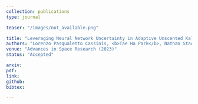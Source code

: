 ```yaml
---
collection: publications
type: journal

teaser: "/images/not_available.png"

title: "Leveraging Neural Network Uncertainty in Adaptive Unscented Kalman Filter for Spacecraft Pose Estimation"
authors: "Lorenzo Pasqualetto Cassinis, <b>Tae Ha Park</b>, Nathan Stacey, Simone D’Amico, Alessandra Menicucci, Eberhard Gill, Ingo Ahrns, Manuel Sanchez-Gestido"
venue: "Advances in Space Research (2023)"
status: "Accepted"

arxiv:
pdf:
link:
github:
bibtex:

---
```

